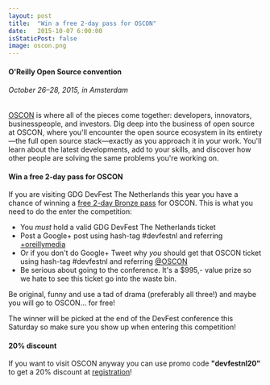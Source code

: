```yaml
---
layout: post
title:  "Win a free 2-day pass for OSCON"
date:   2015-10-07 6:00:00
isStaticPost: false
image: oscon.png
---
```


#### O'Reilly Open Source convention

###### October 26–28, 2015, in Amsterdam

[OSCON](http://conferences.oreilly.com/oscon/open-source-eu-2015) is where all of the pieces come together: developers, innovators, businesspeople, and investors. Dig deep into the business of open source at OSCON, where you'll encounter the open source ecosystem in its entirety—the full open source stack—exactly as you approach it in your work. You'll learn about the latest developments, add to your skills, and discover how other people are solving the same problems you're working on.

#### Win a free 2-day pass for OSCON

If you are visiting GDG DevFest The Netherlands this year you have a chance of winning a [free 2-day Bronze pass](https://conferences.oreilly.com/oscon/open-source-eu-2015/public/register) for OSCON. This is what you need to do the enter the competition:

* You _must_ hold a valid GDG DevFest The Netherlands ticket
* Post a Google+ post using hash-tag #devfestnl and referring [+oreillymedia](https://plus.google.com/+oreillymedia/posts)
* Or if you don't do Google+ Tweet why _you_ should get that OSCON ticket using hash-tag #devfestnl and referring [@OSCON](https://twitter.com/oscon)
* Be serious about going to the conference. It's a $995,- value prize so we hate to see this ticket go into the waste bin.

Be original, funny and use a tad of drama (preferably all three!) and maybe you will go to OSCON... for free! 

The winner will be picked at the end of the DevFest conference this Saturday so make sure you show up when entering this competition!

#### 20% discount

If you want to visit OSCON anyway you can use promo code **"devfestnl20"** to get a 20% discount at [registration](https://conferences.oreilly.com/oscon/open-source-eu-2015/public/register)!